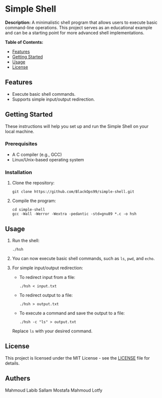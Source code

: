 # Simple Shell

**Description:**
A minimalistic shell program that allows users to execute basic command-line operations. This project serves as an educational example and can be a starting point for more advanced shell implementations.

**Table of Contents:**
- [Features](#features)
- [Getting Started](#getting-started)
- [Usage](#usage)
- [License](#license)

## Features
- Execute basic shell commands.
- Supports simple input/output redirection.

## Getting Started
These instructions will help you set up and run the Simple Shell on your local machine.

### Prerequisites
- A C compiler (e.g., GCC)
- Linux/Unix-based operating system

### Installation
1. Clone the repository:
   ```
   git clone https://github.com/BlackOps99/simple-shell.git
   ```

2. Compile the program:
   ```
   cd simple-shell
   gcc -Wall -Werror -Wextra -pedantic -std=gnu89 *.c -o hsh
   ```

## Usage
1. Run the shell:
   ```
   ./hsh
   ```

2. You can now execute basic shell commands, such as `ls`, `pwd`, and `echo`.

3. For simple input/output redirection:
   - To redirect input from a file:
     ```
     ./hsh < input.txt
     ```

   - To redirect output to a file:
     ```
     ./hsh > output.txt
     ```

   - To execute a command and save the output to a file:
     ```
     ./hsh -c "ls" > output.txt
     ```

   Replace `ls` with your desired command.


## License
This project is licensed under the MIT License - see the [LICENSE](LICENSE) file for details.

## Authers
Mahmoud Labib Sallam
Mostafa Mahmoud Lotfy 

